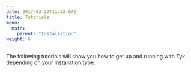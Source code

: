 ```yaml
---
date: 2017-03-22T11:52:07Z
title: Tutorials
menu:
  main:
    parent: "Installation"
weight: 6
---
```


The following tutorials will show you how to get up and running with Tyk depending on your installation type. 
